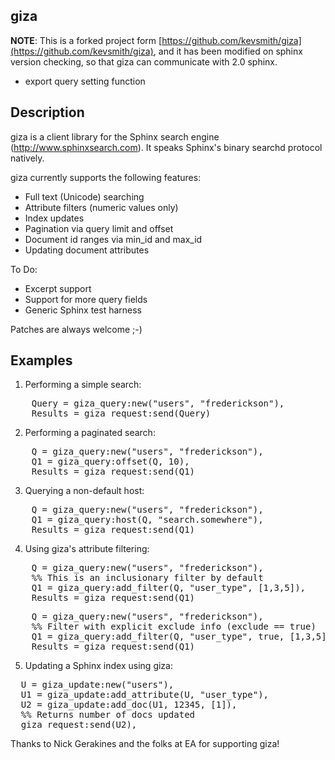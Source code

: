 ## giza

**NOTE**: This is a forked project form [https://github.com/kevsmith/giza](https://github.com/kevsmith/giza), and it has been modified on sphinx version checking, so that giza can communicate with 2.0 sphinx.

- export query setting function 

## Description
giza is a client library for the Sphinx search engine (http://www.sphinxsearch.com). It speaks Sphinx's
binary searchd protocol natively.

giza currently supports the following features:

- Full text (Unicode) searching
- Attribute filters (numeric values only)
- Index updates
- Pagination via query limit and offset
- Document id ranges via min_id and max_id
- Updating document attributes

To Do:

- Excerpt support
- Support for more query fields
- Generic Sphinx test harness

Patches are always welcome ;-)

## Examples

1. Performing a simple search:
<pre>
    Query = giza_query:new("users", "frederickson"),
    Results = giza_request:send(Query)
</pre>
2. Performing a paginated search:
<pre>
    Q = giza_query:new("users", "frederickson"),
    Q1 = giza_query:offset(Q, 10),
    Results = giza_request:send(Q1)
</pre>
3. Querying a non-default host:
<pre>
    Q = giza_query:new("users", "frederickson"),
    Q1 = giza_query:host(Q, "search.somewhere"),
    Results = giza_request:send(Q1)
</pre>
4. Using giza's attribute filtering:
<pre>
    Q = giza_query:new("users", "frederickson"),
    %% This is an inclusionary filter by default
    Q1 = giza_query:add_filter(Q, "user_type", [1,3,5]),
    Results = giza_request:send(Q1)
</pre>
<pre>
    Q = giza_query:new("users", "frederickson"),
    %% Filter with explicit exclude info (exclude == true)
    Q1 = giza_query:add_filter(Q, "user_type", true, [1,3,5]),
    Results = giza_request:send(Q1)
</pre>
5. Updating a Sphinx index using giza:
<pre>
  U = giza_update:new("users"),
  U1 = giza_update:add_attribute(U, "user_type"),
  U2 = giza_update:add_doc(U1, 12345, [1]),
  %% Returns number of docs updated
  giza_request:send(U2),
</pre>

Thanks to Nick Gerakines and the folks at EA for supporting giza!
